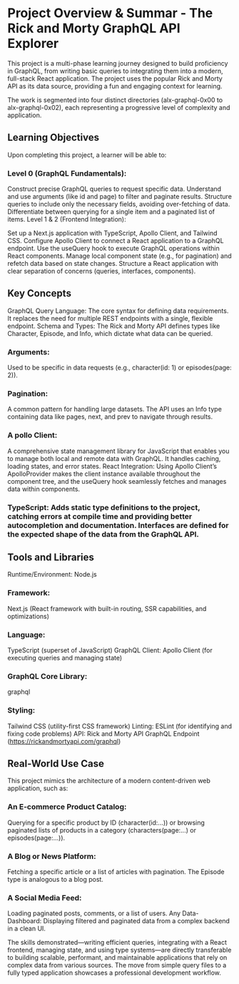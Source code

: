 # Project Overview & Summar - The Rick and Morty GraphQL API Explorer
This project is a multi-phase learning journey designed to build proficiency in GraphQL, from writing basic queries to integrating them into a modern, full-stack React application. The project uses the popular Rick and Morty API as its data source, providing a fun and engaging context for learning.

The work is segmented into four distinct directories (alx-graphql-0x00 to alx-graphql-0x02), each representing a progressive level of complexity and application.

## Learning Objectives
Upon completing this project, a learner will be able to:

### Level 0 (GraphQL Fundamentals):

Construct precise GraphQL queries to request specific data.
Understand and use arguments (like id and page) to filter and paginate results.
Structure queries to include only the necessary fields, avoiding over-fetching of data.
Differentiate between querying for a single item and a paginated list of items.
Level 1 & 2 (Frontend Integration):

Set up a Next.js application with TypeScript, Apollo Client, and Tailwind CSS.
Configure Apollo Client to connect a React application to a GraphQL endpoint.
Use the useQuery hook to execute GraphQL operations within React components.
Manage local component state (e.g., for pagination) and refetch data based on state changes.
Structure a React application with clear separation of concerns (queries, interfaces, components).

## Key Concepts
GraphQL Query Language: The core syntax for defining data requirements. It replaces the need for multiple REST endpoints with a single, flexible endpoint.
Schema and Types: The Rick and Morty API defines types like Character, Episode, and Info, which dictate what data can be queried.

### Arguments:
 Used to be specific in data requests (e.g., character(id: 1) or episodes(page: 2)).
### Pagination: 
A common pattern for handling large datasets. The API uses an Info type containing data like pages, next, and prev to navigate through results.

### A pollo Client: 
A comprehensive state management library for JavaScript that enables you to manage both local and remote data with GraphQL. It handles caching, loading states, and error states.
React Integration: Using Apollo Client’s ApolloProvider makes the client instance available throughout the component tree, and the useQuery hook seamlessly fetches and manages data within components.

### TypeScript: Adds static type definitions to the project, catching errors at compile time and providing better autocompletion and documentation. Interfaces are defined for the expected shape of the data from the GraphQL API.

## Tools and Libraries
Runtime/Environment: Node.js
### Framework: 
Next.js (React framework with built-in routing, SSR capabilities, and optimizations)

### Language:
TypeScript (superset of JavaScript)
GraphQL Client: Apollo Client (for executing queries and managing state)

### GraphQL Core Library: 
graphql

### Styling: 
Tailwind CSS (utility-first CSS framework)
Linting: ESLint (for identifying and fixing code problems)
API: Rick and Morty API GraphQL Endpoint (https://rickandmortyapi.com/graphql)

## Real-World Use Case
This project mimics the architecture of a modern content-driven web application, such as:

### An E-commerce Product Catalog: 
Querying for a specific product by ID (character(id:...)) or browsing paginated lists of products in a category (characters(page:...) or episodes(page:...)).

### A Blog or News Platform: 
Fetching a specific article or a list of articles with pagination. The Episode type is analogous to a blog post.

### A Social Media Feed: 
Loading paginated posts, comments, or a list of users.
Any Data-Dashboard: Displaying filtered and paginated data from a complex backend in a clean UI.

The skills demonstrated—writing efficient queries, integrating with a React frontend, managing state, and using type systems—are directly transferable to building scalable, performant, and maintainable applications that rely on complex data from various sources. The move from simple query files to a fully typed application showcases a professional development workflow.
